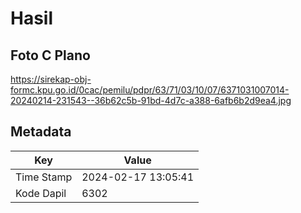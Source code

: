 # Hasil

## Foto C Plano

https://sirekap-obj-formc.kpu.go.id/0cac/pemilu/pdpr/63/71/03/10/07/6371031007014-20240214-231543--36b62c5b-91bd-4d7c-a388-6afb6b2d9ea4.jpg


## Metadata

| Key        | Value               |
| ---------- | ------------------- |
| Time Stamp | 2024-02-17 13:05:41 |
| Kode Dapil | 6302                |



